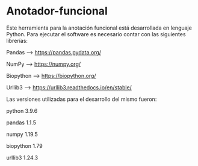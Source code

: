 # Anotador-funcional

Este herramienta para la anotación funcional está desarrollada en lenguaje Python. Para ejecutar el software es necesario contar con las siguientes librerías:

Pandas --> https://pandas.pydata.org/

NumPy --> https://numpy.org/

Biopython --> https://biopython.org/

Urllib3 --> https://urllib3.readthedocs.io/en/stable/

Las versiones utilizadas para el desarrollo del mismo fueron:

python 3.9.6

pandas 1.1.5

numpy 1.19.5

biopython 1.79

urllib3 1.24.3
